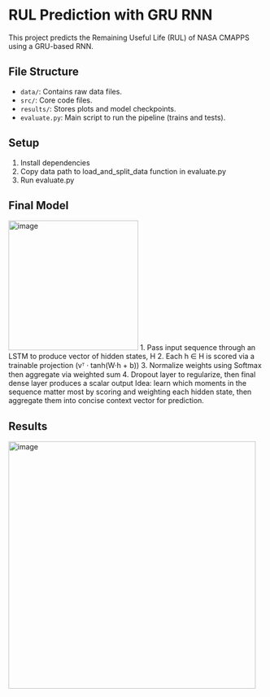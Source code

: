 # RUL Prediction with GRU RNN

This project predicts the Remaining Useful Life (RUL) of NASA CMAPPS using a GRU-based RNN.

## File Structure
- `data/`: Contains raw data files.
- `src/`: Core code files.
- `results/`: Stores plots and model checkpoints.
- `evaluate.py`: Main script to run the pipeline (trains and tests).

## Setup
1. Install dependencies
2. Copy data path to load_and_split_data function in evaluate.py
3. Run evaluate.py

## Final Model
<img width="255" alt="image" src="https://github.com/user-attachments/assets/bb054280-fdfa-40d1-bd5f-dfc8ebad008f" />
1. Pass input sequence through an LSTM to produce vector of hidden states, H
2. Each h ∈ H is scored via a trainable projection (vᵀ · tanh(W·h + b))
3. Normalize weights using Softmax then aggregate via weighted sum
4. Dropout layer to regularize, then final dense layer produces a scalar output
Idea: learn which moments in the sequence matter most by scoring and weighting each hidden state, then aggregate them into concise context vector for prediction.

## Results
<img width="486" alt="image" src="https://github.com/user-attachments/assets/ea48d20a-11ef-4ece-acaa-70b2846a07de" />


